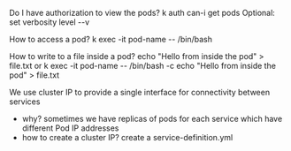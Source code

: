 Do I have authorization to view the pods?
    k auth can-i get pods 
    Optional: set verbosity level --v

How to access a pod?
    k exec -it pod-name -- /bin/bash

How to write to a file inside a pod?
   echo "Hello from inside the pod" > file.txt or
   k exec -it pod-name -- /bin/bash -c echo "Hello from inside the pod" > file.txt

We use cluster IP to provide a single interface for connectivity between services 
- why? sometimes we have replicas of pods for each service which have different Pod IP addresses
- how to create a cluster IP? create a service-definition.yml
